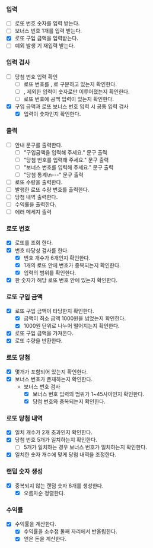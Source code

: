 ### 입력
- [ ] 로또 번호 숫자를 입력 받는다.
- [ ] 보너스 번호 1개를 입력 받는다.
- [X] 로또 구입 금액을 입력받는다.
- [ ] 예외 발생 기 재입력 받는다.

### 입력 검사
- [ ] 당첨 번호 입력 확인
  - [ ] 로또 번호를 , 로 구분하고 있는지 확인한다.
  - [ ] , 제외한 입력이 숫자로만 이루어졌는지 확인한다.
  - [ ] 로또 번호에 공백 입력이 있는지 확인한다.
- [x] 구입 금액과 로또 보너스 번호 입력 시 공통 입력 검사
  - [X] 입력이 숫자인지 확인한다.

### 출력
- [ ] 안내 문구를 출력한다.
  - [ ] "구입금액을 입력해 주세요." 문구 출력
  - [ ] "당첨 번호를 입력해 주세요." 문구 출력
  - [ ] "보너스 번호를 입력해 주세요." 문구 출력
  - [ ] "당첨 통계\n---" 문구 출력
- [ ] 로또 수량을 출력한다.
- [ ] 발행한 로또 수량 번호를 출력한다.
- [ ] 당첨 내역 출력한다.
- [ ] 수익률을 출력한다.
- [ ] 에러 메세지 출력

### 로또 번호
- [x] 로또를 조회 한다.
- [X] 번호 타당성 검사를 한다.
  - [X] 번호 개수가 6개인지 확인한다.
  - [X] 1개의 로또 안에 번호가 중복되는지 확인한다.
  - [X] 입력의 범위를 확인한다.
- [X] 한 숫자가 해당 로또 번호 안에 있는지 확인한다.

### 로또 구입 금액
- [X] 로또 구입 금액이 타당한지 확인한다.   
    - [X] 금액이 최소 금액 1000원을 넘었는지 확인한다.  
    - [X] 1000원 단위로 나누어 떨어지는지 확인한다.  
- [X] 로또 구입 금액을 가져온다.
- [X] 로또 수량을 반환한다.

### 로또 당첨 
- [X] 몇개가 포함되어 있는지 확인한다.
- [X] 보너스 번호가 존재하는지 확인한다.
  - 보너스 번호 검사
    - [X] 보너스 번호 입력의 범위가 1~45사이인지 확인한다.
    - [X] 당첨 번호와 중복되는지 확인한다.

### 로또 당첨 내역
- [X] 일치 개수가 2개 초과인지 확인한다.
- [X] 당첨 번호 5개가 일치하는지 확인한다.  
  - [ ] 5개가 일치하는 경우 보너스 번호가 일치하는지 확인한다.
- [X] 일치한 숫자 개수에 맞게 당첨 내역을 조정한다.

### 랜덤 숫자 생성
- [X] 중복되지 않는 랜덤 숫자 6개를 생성한다.  
  - [X] 오름차순 정렬한다.  

### 수익률 
- [X] 수익률을 계산한다.
    - [X] 수익률을 소수점 둘째 자리에서 반올림한다.
    - [X] 얻은 돈을 계산한다. 
